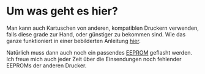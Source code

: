 # Um was geht es hier? #
Man kann auch Kartuschen von anderen, kompatiblen Druckern verwenden, falls diese grade zur Hand, oder günstiger zu bekommen sind. Wie das ganze funktioniert in einer bebilderten Anleitung [hier](http://xeroxpatrone.googlecode.com/files/Kartuschen%20Xerox%20Phaser%20Update09-2010.pdf).

Natürlich muss dann auch noch ein passendes [EEPROM](EepromList.md) geflasht werden. Ich freue mich auch jeder Zeit über die Einsendungen noch fehlender EEPROMs der anderen Drucker.